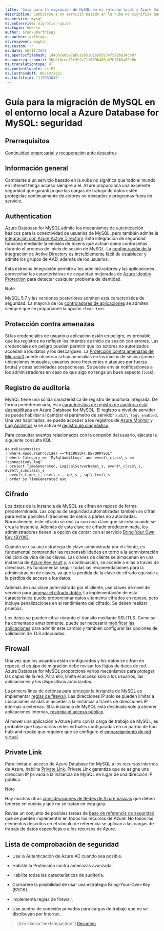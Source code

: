 ```yaml
---
title: 'Guía para la migración de MySQL en el entorno local a Azure Database for MySQL: seguridad'
description: Cambiarse a un servicio basado en la nube no significa que todo el mundo en Internet tenga acceso siempre a él.
ms.service: mysql
ms.subservice: migration-guide
ms.topic: how-to
author: arunkumarthiags
ms.author: arthiaga
ms.reviewer: maghan
ms.custom: ''
ms.date: 06/11/2021
ms.openlocfilehash: 1d48bce85e7ab618b510165db9347592ba345b87
ms.sourcegitcommit: 3bb9f8cee51e3b9c711679b460ab7b7363a62e6b
ms.translationtype: HT
ms.contentlocale: es-ES
ms.lasthandoff: 06/14/2021
ms.locfileid: "112083015"
---
```

# <a name="mysql-on-premises-to-azure-database-for-mysql-migration-guide-security"></a>Guía para la migración de MySQL en el entorno local a Azure Database for MySQL: seguridad

## <a name="prerequisites"></a>Prerrequisitos

[Continuidad empresarial y recuperación ante desastres](12-business-continuity-and-disaster-recovery.md)

## <a name="overview"></a>Información general

Cambiarse a un servicio basado en la nube no significa que todo el mundo en Internet tenga acceso siempre a él. Azure proporciona una excelente seguridad que garantiza que las cargas de trabajo de datos estén protegidas continuamente de actores no deseados y programas fuera de servicio.

## <a name="authentication"></a>Authentication

Azure Database for MySQL admite los mecanismos de autenticación básicos para la conectividad de usuarios de MySQL, pero también admite la [integración con Azure Active Directory](../../concepts-azure-ad-authentication.md). Esta integración de seguridad funciona mediante la emisión de tokens que actúan como contraseñas durante el proceso de inicio de sesión de MySQL. La [configuración de la integración de Active Directory](../../howto-configure-sign-in-azure-ad-authentication.md) es increíblemente fácil de establecer y admite los grupos de AAD, además de los usuarios.

Esta estrecha integración permite a los administradores y las aplicaciones aprovechar las características de seguridad mejoradas de [Azure Identity Protection](/azure/active-directory/identity-protection/overview-identity-protection) para detectar cualquier problema de identidad.

> [!NOTE] 
> MySQL 5.7 y las versiones posteriores admiten esta característica de seguridad. La mayoría de los [controladores de aplicaciones](../../howto-configure-sign-in-azure-ad-authentication.md) se admiten siempre que se proporcione la opción `clear-text`.

## <a name="threat-protection"></a>Protección contra amenazas

Si las credenciales de usuario o aplicación están en peligro, es probable que los registros no reflejen los intentos de inicio de sesión con errores. Las credenciales en peligro pueden permitir que los actores no autorizados accedan a los datos y los descarguen. La [Protección contra amenazas de Microsoft](/azure/mysql/concepts-data-access-and-security-threat-protection) puede observar si hay anomalías en los inicios de sesión (como ubicaciones inusuales, usuarios poco frecuentes o ataques por fuerza bruta) y otras actividades sospechosas. Se puede enviar notificaciones a los administradores en caso de que algo no tenga un buen aspecto (`look`).

## <a name="audit-logging"></a>Registro de auditoría

MySQL tiene una sólida característica de registro de auditoría integrada. De forma predeterminada, esta [característica de registro de auditoría está deshabilitada](../../concepts-audit-logs.md) en Azure Database for MySQL. El registro a nivel de servidor se puede habilitar al cambiar el parámetro de servidor `audit\_log\_enabled`. Una vez habilitados, se puede acceder a los registros de [Azure Monitor](../../../azure-monitor/overview.md) y [Log Analytics](../../../azure-monitor/logs/design-logs-deployment.md) si se activa el [registro de diagnóstico](../../howto-configure-audit-logs-portal.md#set-up-diagnostic-logs).

Para consultar eventos relacionados con la conexión del usuario, ejecute la siguiente consulta KQL:

```
AzureDiagnostics  
| where ResourceProvider =="MICROSOFT.DBFORMYSQL" 
| where Category == 'MySqlAuditLogs' and event\_class\_s == "connection\_log"  
| project TimeGenerated, LogicalServerName\_s, event\_class\_s, event\_subclass\_s  
, event\_time\_t, user\_s , ip\_s , sql\_text\_s  
| order by TimeGenerated asc
```

## <a name="encryption"></a>Cifrado

Los datos de la instancia de MySQL se cifran en reposo de forma predeterminada. Las copias de seguridad automatizadas también se cifran para evitar posibles filtraciones de datos a partes no autorizadas. Normalmente, este cifrado se realiza con una clave que se crea cuando se crea la instancia. Además de esta clave de cifrado predeterminada, los administradores tienen la opción de contar con el servicio [Bring Your Own Key (BYOK)](../../concepts-data-encryption-mysql.md).

Cuando se usa una estrategia de clave administrada por el cliente, es fundamental comprender las responsabilidades en torno a la administración del ciclo de vida de las claves. Las claves de cliente se almacenan en una instancia de [Azure Key Vault](/azure/key-vault/general/basic-concepts) y, a continuación, se accede a ellas a través de directivas. Es fundamental seguir todas las recomendaciones para la administración de claves, ya que la pérdida de la clave de cifrado equivale a la pérdida de acceso a los datos.

Además de una clave administrada por el cliente, use claves de nivel de servicio para [agregar el cifrado doble.](/azure/mysql/concepts-infrastructure-double-encryption) La implementación de esta característica puede proporcionar datos altamente cifrados en reposo, pero incluye penalizaciones en el rendimiento del cifrado. Se deben realizar pruebas.

Los datos se pueden cifrar durante el tránsito mediante SSL/TLS. Como se ha comentado anteriormente, puede ser necesario [modificar las aplicaciones](../../howto-configure-ssl.md) para admitir este cambio y también configurar las opciones de validación de TLS adecuadas.

## <a name="firewall"></a>Firewall

Una vez que los usuarios están configurados y los datos se cifran en reposo, el equipo de migración debe revisar los flujos de datos de red. Azure Database for MySQL proporciona varios mecanismos para proteger las capas de la red. Para ello, limita el acceso solo a los usuarios, las aplicaciones y los dispositivos autorizados.

La primera línea de defensa para proteger la instancia de MySQL es implementar [reglas de firewall](../../concepts-firewall-rules.md). Las direcciones IP solo se pueden limitar a ubicaciones válidas al acceder a la instancia a través de direcciones IP internas o externas. Si la instancia de MySQL está destinada solo a atender aplicaciones internas, [restrinja el acceso público](../../howto-deny-public-network-access.md).

Al mover una aplicación a Azure junto con la carga de trabajo de MySQL, es probable que haya varias redes virtuales configuradas en un patrón de tipo hub-and-spoke que requiere que se configure el [emparejamiento de red virtual](/azure/virtual-network/virtual-network-peering-overview).

## <a name="private-link"></a>Private Link

Para limitar el acceso de Azure Database for MySQL a los recursos internos de Azure, habilite [Private Link](/azure/mysql/concepts-data-access-security-private-link). Private Link garantiza que se asigne una dirección IP privada a la instancia de MySQL en lugar de una dirección IP pública.

> [!NOTE]
> Hay muchas otras [consideraciones de Redes de Azure básicas](../../concepts-data-access-and-security-vnet.md) que deben tenerse en cuenta y que no se tratan en esta guía.

Revise un conjunto de posibles tareas de [base de referencia de seguridad](/azure/mysql/security-baseline) que se pueden implementar en todos los recursos de Azure. No todos los elementos descritos en el vínculo de referencia se aplican a las cargas de trabajo de datos específicas o a los recursos de Azure.

## <a name="security-checklist"></a>Lista de comprobación de seguridad

  - Use la Autenticación de Azure AD cuando sea posible.

  - Habilite la Protección contra amenazas avanzada.

  - Habilite todas las características de auditoría.

  - Considere la posibilidad de usar una estrategia Bring-Your-Own-Key (BYOK).

  - Implemente reglas de firewall.

  - Use puntos de conexión privados para cargas de trabajo que no se distribuyan por Internet.  


> [!div class="nextstepaction"]
> [Resumen](./14-summary.md)